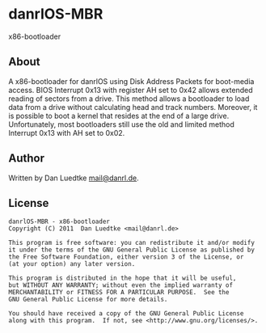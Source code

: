 # danrlOS-MBR

x86-bootloader


## About

A x86-bootloader for danrlOS using Disk Address Packets for boot-media access.
BIOS Interrupt 0x13 with register AH set to 0x42 allows extended reading of sectors from a drive. This method allows a bootloader to load data from a drive without calculating head and track numbers. Moreover, it is possible to boot a kernel that resides at the end of a large drive. Unfortunately, most bootloaders still use the old and limited method Interrupt 0x13 with AH set to 0x02.


## Author

Written by Dan Luedtke <mail@danrl.de>.


## License

	danrlOS-MBR - x86-bootloader
	Copyright (C) 2011  Dan Luedtke <mail@danrl.de>

	This program is free software: you can redistribute it and/or modify
	it under the terms of the GNU General Public License as published by
	the Free Software Foundation, either version 3 of the License, or
	(at your option) any later version.

	This program is distributed in the hope that it will be useful,
	but WITHOUT ANY WARRANTY; without even the implied warranty of
	MERCHANTABILITY or FITNESS FOR A PARTICULAR PURPOSE.  See the
	GNU General Public License for more details.

	You should have received a copy of the GNU General Public License
	along with this program.  If not, see <http://www.gnu.org/licenses/>.
